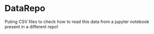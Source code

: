 # DataRepo

Puting CSV files to check how to read this data from a jupyter notebook present in a different repo!
